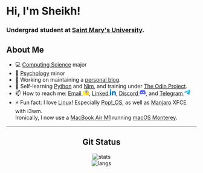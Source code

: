# Hi, I'm Sheikh!

### Undergrad student at [Saint Mary's University](https://www.smu.ca/).

## About Me
- 💻 [Computing Science](https://www.smu.ca/academics/computing-science-program.html) major
- 🧠 [Psychology](https://www.smu.ca/academics/psychology-program.html) minor
- 🔭 Working on maintaining a [personal blog](https://j.mp/cybarblog "cybarspace.github.io").
- 🌱 Self-learning [Python](https://learnxinyminutes.com/docs/python/) and [Nim](https://learnxinyminutes.com/docs/nim/), and training under [The Odin Project](https://www.theodinproject.com/).
- 📫 How to reach me: [Email ![Email](https://github.com/cybardev/cybardev/raw/main/email.png)](mailto:sheikh@cybar.dev "sheikh@cybar.dev"), [Linked ![linkedin icon](https://github.com/cybardev/cybardev/raw/main/linkedin.png)](https://linkedin.com/in/cybardev), [Discord ![Discord](https://github.com/cybardev/cybardev/raw/main/discord.png)](https://discord.com/users/316478839146676224), and [Telegram ![Telegram](https://github.com/cybardev/cybardev/raw/main/telegram.png)](https://t.me/cybardev)
- ⚡ Fun fact: I love [Linux](https://en.wikipedia.org/wiki/Linux/)! Especially [Pop!\_OS](https://pop.system76.com/), as well as [Manjaro](https://manjaro.org/) XFCE with i3wm.<br />Ironically, I now use a [MacBook Air M1](https://www.apple.com/ca/macbook-air/) running [macOS Monterey](https://www.apple.com/ca/macos/monterey/).

---

<div align="center">
  <h2>Git Status</h2>
  <img src="https://gitstatus.cybar.dev/api?username=cybardev&hide_border=true&theme=dark&show_icons=true&count_private=true&icon_color=ff86dd&bg_color=000" alt="stats" />
  <br />
  <img src="https://gitstatus.cybar.dev/api/top-langs/?username=cybardev&layout=compact&hide_border=true&hide=html,css&langs_count=8&theme=dark&bg_color=000" alt="langs" />
</div>
